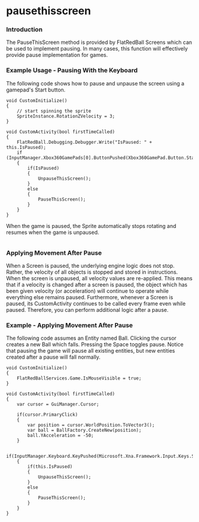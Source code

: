 # pausethisscreen

### Introduction

The PauseThisScreen method is provided by FlatRedBall Screens which can be used to implement pausing. In many cases, this function will effectively provide pause implementation for games.

### Example Usage - Pausing With the Keyboard

The following code shows how to pause and unpause the screen using a gamepad's Start button.

```
void CustomInitialize()
{
    // start spinning the sprite
    SpriteInstance.RotationZVelocity = 3;
}

void CustomActivity(bool firstTimeCalled)
{
    FlatRedBall.Debugging.Debugger.Write("IsPaused: " + this.IsPaused);
    if (InputManager.Xbox360GamePads[0].ButtonPushed(Xbox360GamePad.Button.Start))
    {
        if(IsPaused)
        {
            UnpauseThisScreen();
        }
        else
        {
            PauseThisScreen();
        }
    }
}
```

When the game is paused, the Sprite automatically stops rotating and resumes when the game is unpaused. 

<figure><img src="../../../../../media/2022-10-28\_19-44-16.gif" alt=""><figcaption></figcaption></figure>



### Applying Movement After Pause

When a Screen is paused, the underlying engine logic does not stop. Rather, the velocity of all objects is stopped and stored in instructions. When the screen is unpaused, all velocity values are re-applied. This means that if a velocity is changed after a screen is paused, the object which has been given velocity (or acceleration) will continue to operate while everything else remains paused. Furthermore, whenever a Screen is paused, its CustomActivity continues to be called every frame even while paused. Therefore, you can perform additional logic after a pause.

### Example - Applying Movement After Pause

The following code assumes an Entity named Ball. Clicking the cursor creates a new Ball which falls. Pressing the Space toggles pause. Notice that pausing the game will pause all existing entities, but new entities created after a pause will fall normally.

```
void CustomInitialize()
{
    FlatRedBallServices.Game.IsMouseVisible = true;
}

void CustomActivity(bool firstTimeCalled)
{
    var cursor = GuiManager.Cursor;

    if(cursor.PrimaryClick)
    {
        var position = cursor.WorldPosition.ToVector3();
        var ball = BallFactory.CreateNew(position);
        ball.YAcceleration = -50;
    }

    if(InputManager.Keyboard.KeyPushed(Microsoft.Xna.Framework.Input.Keys.Space))
    {
        if(this.IsPaused)
        {
            UnpauseThisScreen();
        }
        else
        {
            PauseThisScreen();
        }
    }
}
```

&#x20; 

<figure><img src="../../../../../media/2022-10-28\_19-51-13.gif" alt=""><figcaption></figcaption></figure>


